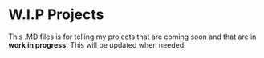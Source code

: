
# W.I.P Projects

This .MD files is for telling my projects that are coming soon and that are in **work in progress.** This will be updated when needed.

